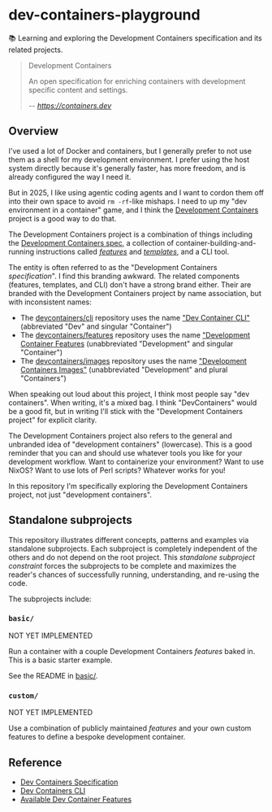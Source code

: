 # dev-containers-playground

📚 Learning and exploring the Development Containers specification and its related projects.

> Development Containers
> 
> An open specification for enriching containers with development specific content and settings.
> 
> -- <cite>https://containers.dev</cite>


## Overview

I've used a lot of Docker and containers, but I generally prefer to not use them as a shell for my development environment. I prefer using the host system directly because it's generally faster, has more freedom, and is already configured the way I need it.

But in 2025, I like using agentic coding agents and I want to cordon them off into their own space to avoid `rm -rf`-like mishaps. I need to up my "dev environment in a container" game, and I think the [Development Containers][dev-containers] project is a good way to do that.

The Development Containers project is a combination of things including the [Development Containers spec][dev-containers-spec], a collection of container-building-and-running instructions called [*features*][dev-containers-features] and [*templates*][dev-containers-templates], and a CLI tool.

The entity is often referred to as the "Development Containers _specification_". I find this branding awkward. The related components (features, templates, and CLI) don't have a strong brand either. Their are branded with the Development Containers project by name association, but with inconsistent names:

* The [devcontainers/cli][dev-containers-cli] repository uses the name ["Dev Container CLI"](https://github.com/devcontainers/cli/blob/eda6cf892e1440d1fbb454d6e457a2343113ded6/README.md?plain=1#L1) (abbreviated "Dev" and singular "Container")
* The [devcontainers/features][dev-containers-features] repository uses the name ["Development Container Features](https://github.com/devcontainers/features/blob/e3e3ed76c4778e1ec51cae7c11e74565d0052a7f/README.md?plain=1#L1) (unabbreviated "Development" and singular "Container")
* The [devcontainers/images](https://github.com/devcontainers/images) repository uses the name ["Development Containers Images"](https://github.com/devcontainers/images/blob/394d07c4a9ec0be46403ec97906646e0cefcfbde/README.md?plain=1#L1) (unabbreviated "Development" and plural "Containers")

When speaking out loud about this project, I think most people say "dev containers". When writing, it's a mixed bag. I think "DevContainers" would be a good fit, but in writing I'll stick with the "Development Containers project" for explicit clarity.

The Development Containers project also refers to the general and unbranded idea of "development containers" (lowercase). This is a good reminder that you can and should use whatever tools you like for your development workflow. Want to containerize your environment? Want to use NixOS? Want to use lots of Perl scripts? Whatever works for you!

In this repository I'm specifically exploring the Development Containers project, not just "development containers".


## Standalone subprojects

This repository illustrates different concepts, patterns and examples via standalone subprojects. Each subproject is
completely independent of the others and do not depend on the root project. This _standalone subproject constraint_
forces the subprojects to be complete and maximizes the reader's chances of successfully running, understanding, and
re-using the code.

The subprojects include:


### `basic/`

NOT YET IMPLEMENTED

Run a container with a couple Development Containers *features* baked in. This is a basic starter example.

See the README in [basic/](basic/).


### `custom/`

NOT YET IMPLEMENTED

Use a combination of publicly maintained *features* and your own custom features to define a bespoke development container.


## Reference

- [Dev Containers Specification](https://containers.dev/)
- [Dev Containers CLI](https://github.com/devcontainers/cli)
- [Available Dev Container Features](https://containers.dev/features)

[dev-containers]: https://containers.dev/
[dev-containers-spec]: https://containers.dev/implementors/spec/
[dev-containers-features]: https://containers.dev/features
[dev-containers-templates]: https://containers.dev/templates
[dev-containers-cli]: https://github.com/devcontainers/cli
